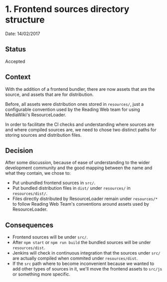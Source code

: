 # 1. Frontend sources directory structure

Date: 14/02/2017

## Status

Accepted

## Context

With the addition of a frontend bundler, there are now assets that are the
source, and assets that are for distribution.

Before, all assets were distribution ones stored in `resources/`, just
a configurable convention used by the Reading Web team for using MediaWiki's
ResourceLoader.

In order to facilitate the CI checks and understanding where sources are and
where compiled sources are, we need to chose two distinct paths for storing
sources and distribution files.

## Decision

After some discussion, because of ease of understanding to the wider
development community and the good mapping between the name and what they
contain, we chose to:

* Put unbundled frontend sources in `src/`.
* Put bundled distribution files in `dist/` under `resources/` in
  `resources/dist/`.
* Files directly distributed by ResourceLoader remain under `resources/*` to
  follow Reading Web Team's conventions around assets used by ResourceLoader.

## Consequences

* Frontend sources will be under `src/`.
* After `npm start` or `npm run build` the bundled sources will be under
  `resources/dist`.
* Jenkins will check in continuous integration that the sources under `src/`
  are actually compiled when commited under `resources/dist`.
* If the `src` path where to become inconvenient because we wanted to add other
  types of sources in it, we'll move the frontend assets to `src/js` or
  something more specific.
